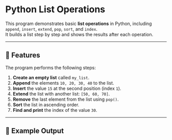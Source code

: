 # Python List Operations

This program demonstrates basic **list operations** in Python, including `append`, `insert`, `extend`, `pop`, `sort`, and `index`.  
It builds a list step by step and shows the results after each operation.

---

## 📌 Features
The program performs the following steps:

1. **Create an empty list** called `my_list`.
2. **Append** the elements `10, 20, 30, 40` to the list.
3. **Insert** the value `15` at the second position (index `1`).
4. **Extend** the list with another list: `[50, 60, 70]`.
5. **Remove** the last element from the list using `pop()`.
6. **Sort** the list in ascending order.
7. **Find and print** the index of the value `30`.

---

## 📝 Example Output
